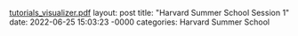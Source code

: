 [tutorials_visualizer.pdf](https://github.com/bowinn/MyReflection/files/8984073/tutorials_visualizer.pdf)
layout: post
title: "Harvard Summer School Session 1"
date: 2022-06-25 15:03:23 -0000
categories: Harvard Summer School
